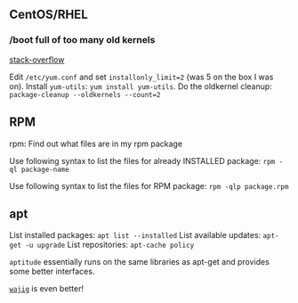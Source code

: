 ## CentOS/RHEL
### /boot full of too many old kernels
[stack-overflow](https://unix.stackexchange.com/questions/105026/boot-partition-is-almost-full-in-centos#105029)

Edit `/etc/yum.conf` and set `installonly_limit=2` (was 5 on the box I was on).
Install `yum-utils`: `yum install yum-utils`.
Do the oldkernel cleanup: `package-cleanup --oldkernels --count=2`

## RPM
rpm: Find out what files are in my rpm package

Use following syntax to list the files for already INSTALLED package:
`rpm -ql package-name`

Use following syntax to list the files for RPM package:
`rpm -qlp package.rpm`

## apt
List installed packages: `apt list --installed`
List available updates: `apt-get -u upgrade`
List repositories: `apt-cache policy`

`aptitude` essentially runs on the same libraries as apt-get and provides some better interfaces.

[`wajig`](https://wiki.debian.org/Wajig) is even better!


